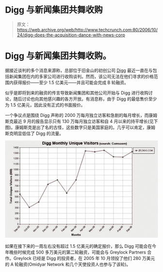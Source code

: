# Digg 与新闻集团共舞收购

> 原文：<https://web.archive.org/web/http://www.techcrunch.com:80/2006/10/24/digg-does-the-acquisition-dance-with-news-corp>

# Digg 与新闻集团共舞收购。

据接近谈判的多个消息来源称，总部位于旧金山的初创公司 [Digg](https://web.archive.org/web/20230226101552/http://www.digg.com/) 最近一直在与包括新闻集团在内的多家公司进行收购谈判。然而，该公司无法在他们寻求的价格范围内获得报价——至少 1.5 亿美元——并且可能会完成 B 轮融资。

似乎是即将到来的融资的传言导致新闻集团和其他公司开始与 Digg 进行收购讨论，随后讨论也向其他感兴趣的各方开放。有消息称，由于 Digg 的最低售价至少为 1.5 亿美元，因此没有正式的书面报价。

一个争议点是围绕 Digg 声称的 2000 万每月独立访客和急剧的每月增长，而康姆斯克最近 9 月的报告显示只有 130 万每月独立访客和自 4 月以来的持平增长(见下图)。康姆斯克是出了名的古怪，这些数字只是美国家庭的。几乎可以肯定，康姆斯克明显低估了 Digg 的流量。

![](img/f7be59a7132a93e9039284bc049c00b8.png)

如果在接下来的一周左右没有超过 1.5 亿美元的确定报价，那么 Digg 可能会在今年晚些时候完成 500 多万美元的第二轮融资，可能会与 Greylock Partners 合作。Greylock 已经是 Digg 的投资者，在 2005 年 10 月领投了他们 280 万美元的 A 轮融资(Omidyar Network 和几个天使投资人也参与了该轮)。